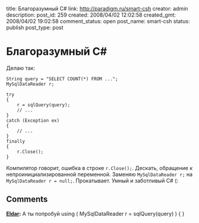 title: Благоразумный C#
link: http://paradigm.ru/smart-csh
creator: admin
description: 
post_id: 259
created: 2008/04/02 12:02:58
created_gmt: 2008/04/02 19:02:58
comment_status: open
post_name: smart-csh
status: publish
post_type: post

# Благоразумный C#

Делаю так:
    
    String query = "SELECT COUNT(*) FROM ...";
    MySqlDataReader r;
    
    try
    {
        r = sqlQuery(query);
        // ...
    }
    catch (Exception ex)
    {
        // ...
    }
    finally
    {
        r.Close();
    }

Компилятор говорит, ошибка в строке `r.Close();`. Дескать, обращение к непроинициализированной переменной. Заменяю `MySqlDataReader r;` на `MySqlDataReader r = null;`. Прокатывает. Умный и заботливый C# (:

## Comments

**[Eldar](#527 "2008/04/11 19:13:52"):** А ты попробуй using ( MySqlDataReader r = sqlQuery(query) ) { }

